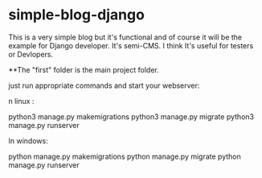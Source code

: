# simple-blog-django
This is a very simple blog but it's functional and of course it will be the example for Django developer.
It's semi-CMS. I think It's useful for testers or Devlopers.

**The "first" folder is the main project folder. 

just run appropriate commands and start your webserver:

n linux :

python3 manage.py makemigrations
python3 manage.py migrate
python3 manage.py runserver

In windows:

python manage.py makemigrations
python manage.py migrate
python manage.py runserver
